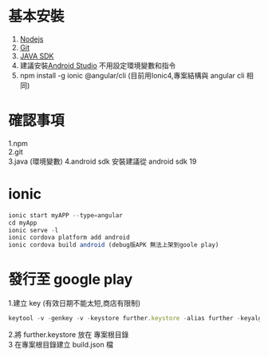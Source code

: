 # 基本安裝
1. [Nodejs](https://nodejs.org/en/) 
2. [Git](https://git-scm.com/)  
3. [JAVA SDK](https://www.oracle.com/technetwork/java/javase/downloads/index.html)
3. 建議安裝[Android Studio](https://developer.android.com/studio/#downloads) 不用設定環境變數和指令
4. npm install -g ionic @angular/cli   (目前用Ionic4,專案結構與 angular cli 相同)  

# 確認事項
1.npm  
2.git  
3.java (環境變數)
4.android sdk 安裝建議從 android sdk 19  

# ionic
``` javascript
ionic start myAPP --type=angular 
cd myApp  
ionic serve -l  
ionic cordova platform add android
ionic cordova build android (debug版APK 無法上架到goole play)
```


# 發行至 google play 
1.建立 key (有效日期不能太短,商店有限制)
``` javascript
keytool -v -genkey -v -keystore further.keystore -alias further -keyalg RSA -validity 100000

```
2.將 further.keystore 放在 專案根目錄  
3 在專案根目錄建立 build.json 檔







